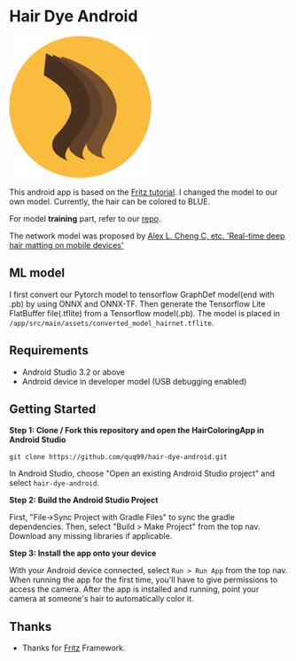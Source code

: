 # Hair Dye Android

![hairicon](./images/appicon.png)

This android app is based on the [Fritz tutorial](<https://github.com/fritzlabs/fritz-android-tutorials/tree/master/HairColoringApp>). I changed the model to our own model. Currently, the hair can be colored to BLUE.

For model **training** part, refer to our [repo](<https://github.com/aobo-y/hair-dye>).

The network model was proposed by [Alex L. Cheng C, etc. 'Real-time deep hair matting on mobile devices'](https://arxiv.org/pdf/1712.07168.pdf)

## ML model

I first convert our Pytorch model to tensorflow GraphDef model(end with .pb) by using ONNX and ONNX-TF. Then generate the Tensorflow Lite FlatBuffer file(.tflite) from a Tensorflow model(.pb). The model is placed in `/app/src/main/assets/converted_model_hairnet.tflite`.

## Requirements

- Android Studio 3.2 or above
- Android device in developer model (USB debugging enabled)

## Getting Started

**Step 1: Clone / Fork this repository and open the HairColoringApp in Android Studio**

```
git clone https://github.com/quq99/hair-dye-android.git
```

In Android Studio, choose "Open an existing Android Studio project" and select `hair-dye-android`.

**Step 2: Build the Android Studio Project**

First, "File->Sync Project with Gradle Files" to sync the gradle dependencies. Then, select "Build > Make Project" from the top nav. Download any missing libraries if applicable.

**Step 3: Install the app onto your device**

With your Android device connected, select `Run > Run App` from the top nav. When running the app for the first time, you'll have to give permissions to access the camera. After the app is installed and running, point your camera at someone's hair to automatically color it.



## Thanks

- Thanks for [Fritz](<https://www.fritz.ai/>) Framework.
